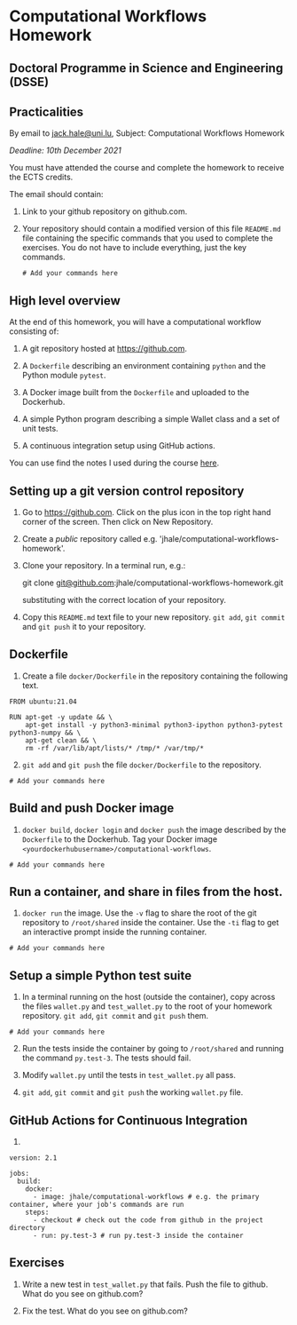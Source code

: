 # Computational Workflows Homework
## Doctoral Programme in Science and Engineering (DSSE)

## Practicalities

By email to jack.hale@uni.lu, Subject: Computational Workflows Homework

*Deadline: 10th December 2021*

You must have attended the course and complete the homework to receive the ECTS
credits.

The email should contain:

1. Link to your github repository on github.com.
2. Your repository should contain a modified version of this file `README.md`
   file containing the specific commands that you used to complete the
   exercises. You do not have to include everything, just the key commands.

     ```
     # Add your commands here
     ```

## High level overview

At the end of this homework, you will have a computational workflow consisting
of:

1. A git repository hosted at https://github.com.

1. A `Dockerfile` describing an environment containing `python` and the Python module
   `pytest`.

2. A Docker image built from the `Dockerfile` and uploaded to the Dockerhub.

3. A simple Python program describing a simple Wallet class and a set of unit tests.

4. A continuous integration setup using GitHub actions.

You can use find the notes I used during the course
[here](https://github.com/jhale/computational-workflows/blob/master/README_instructor.md).

## Setting up a git version control repository

1. Go to https://github.com. Click on the plus icon in the top right hand
   corner of the screen. Then click on New Repository.

2. Create a *public* repository called e.g.
   'jhale/computational-workflows-homework'.

3. Clone your repository. In a terminal run, e.g.:

     git clone git@github.com:jhale/computational-workflows-homework.git

   substituting with the correct location of your repository.

4. Copy this `README.md` text file to your new repository. `git add`, `git
   commit` and `git push` it to your repository.

## Dockerfile

1. Create a file `docker/Dockerfile` in the repository containing the following text.

```
FROM ubuntu:21.04

RUN apt-get -y update && \
    apt-get install -y python3-minimal python3-ipython python3-pytest python3-numpy && \
    apt-get clean && \
    rm -rf /var/lib/apt/lists/* /tmp/* /var/tmp/*
```

2. `git add` and `git push` the file `docker/Dockerfile` to the repository.

```
# Add your commands here
```

## Build and push Docker image

1. `docker build`, `docker login` and `docker push` the image described by the
   `Dockerfile` to the Dockerhub. Tag your Docker image
   `<yourdockerhubusername>/computational-workflows`.

```
# Add your commands here
```

## Run a container, and share in files from the host.

1. `docker run` the image. Use the `-v` flag to share the root of the git
   repository to `/root/shared` inside the container. Use the `-ti` flag to get
   an interactive prompt inside the running container.

```
# Add your commands here
```

## Setup a simple Python test suite

1. In a terminal running on the host (outside the container), copy across the
   files ``wallet.py`` and
   ``test_wallet.py`` to the root of your homework
   repository.  ``git add``, ``git commit`` and ``git push`` them.

```
# Add your commands here
```

2. Run the tests inside the container by going to `/root/shared` and running the
   command `py.test-3`. The tests should fail.

3. Modify ``wallet.py`` until the tests in ``test_wallet.py`` all pass.

4. ``git add``, ``git commit`` and ``git push`` the working ``wallet.py`` file.

## GitHub Actions for Continuous Integration

1.

```
version: 2.1

jobs:
  build:
    docker:
      - image: jhale/computational-workflows # e.g. the primary container, where your job's commands are run
    steps:
      - checkout # check out the code from github in the project directory
      - run: py.test-3 # run py.test-3 inside the container
```

## Exercises

1. Write a new test in ``test_wallet.py`` that fails. Push the file to github.
   What do you see on github.com?

2. Fix the test. What do you see on github.com?
